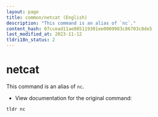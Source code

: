 ```yaml
---
layout: page
title: common/netcat (English)
description: "This command is an alias of `nc`."
content_hash: 07ccead11ae085119301ee0009983c86703c8de5
last_modified_at: 2023-11-12
tldri18n_status: 2
---
```

# netcat

This command is an alias of `nc`.

- View documentation for the original command:

`tldr nc`
